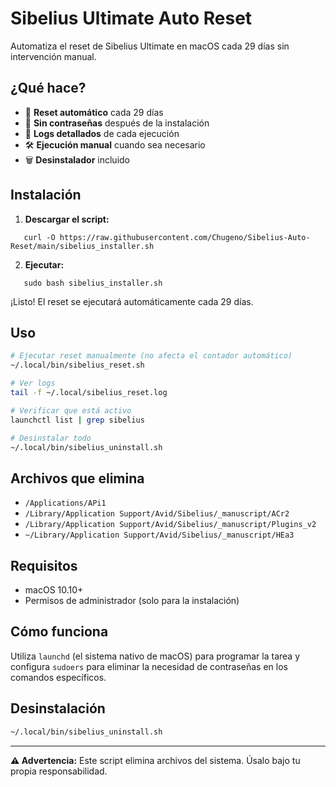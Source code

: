 # Sibelius Ultimate Auto Reset

Automatiza el reset de Sibelius Ultimate en macOS cada 29 días sin intervención manual.

## ¿Qué hace?

- 🔄 **Reset automático** cada 29 días
- 🚫 **Sin contraseñas** después de la instalación
- 📝 **Logs detallados** de cada ejecución
- 🛠️ **Ejecución manual** cuando sea necesario
- 🗑️ **Desinstalador** incluido

## Instalación
1. **Descargar el script:**
```
   curl -O https://raw.githubusercontent.com/Chugeno/Sibelius-Auto-Reset/main/sibelius_installer.sh
```
2. **Ejecutar:**
```
   sudo bash sibelius_installer.sh
```

¡Listo! El reset se ejecutará automáticamente cada 29 días.

## Uso

```bash
# Ejecutar reset manualmente (no afecta el contador automático)
~/.local/bin/sibelius_reset.sh

# Ver logs
tail -f ~/.local/sibelius_reset.log

# Verificar que está activo
launchctl list | grep sibelius

# Desinstalar todo
~/.local/bin/sibelius_uninstall.sh
```

## Archivos que elimina

- `/Applications/APi1`
- `/Library/Application Support/Avid/Sibelius/_manuscript/ACr2`
- `/Library/Application Support/Avid/Sibelius/_manuscript/Plugins_v2`
- `~/Library/Application Support/Avid/Sibelius/_manuscript/HEa3`

## Requisitos

- macOS 10.10+
- Permisos de administrador (solo para la instalación)

## Cómo funciona

Utiliza `launchd` (el sistema nativo de macOS) para programar la tarea y configura `sudoers` para eliminar la necesidad de contraseñas en los comandos específicos.

## Desinstalación

```bash
~/.local/bin/sibelius_uninstall.sh
```

---

**⚠️ Advertencia:** Este script elimina archivos del sistema. Úsalo bajo tu propia responsabilidad.
